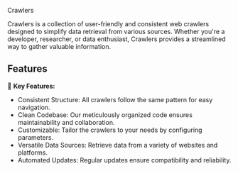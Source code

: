 Crawlers

Crawlers is a collection of user-friendly and consistent web crawlers designed to simplify data retrieval from various sources. Whether you're a developer, researcher, or data enthusiast, Crawlers provides a streamlined way to gather valuable information.

## Features

🚀 **Key Features:**

- Consistent Structure: All crawlers follow the same pattern for easy navigation.
- Clean Codebase: Our meticulously organized code ensures maintainability and collaboration.
- Customizable: Tailor the crawlers to your needs by configuring parameters.
- Versatile Data Sources: Retrieve data from a variety of websites and platforms.
- Automated Updates: Regular updates ensure compatibility and reliability.



